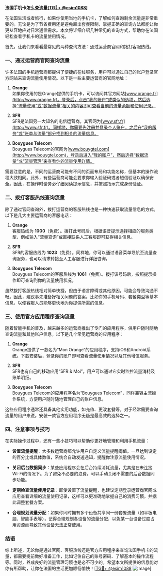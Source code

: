 **法国手机卡怎么查流量[[TG💪+ @esim1088](https://t.me/s/esim1088)]**

在法国生活或者旅行，如果你使用当地的手机卡，了解如何查询剩余流量是非常重要的。无论是为了节省费用还是避免超出套餐限制，掌握正确的查询方法都能让你更从容地应对日常通信需求。本文将详细介绍几种常见的查询方式，帮助你在法国轻松查看手机卡的流量使用情况。

首先，让我们来看看最常见的两种查询方法：通过运营商官网和拨打客服热线。

### 一、通过运营商官网查询流量

许多法国的手机运营商都提供了便捷的在线服务，用户可以通过自己的账户登录官方网站来查询流量使用情况。以下是一些主要运营商的官网地址：

1. **Orange**  
   如果你使用的是Orange提供的手机卡，可以访问其官方网站[www.orange.fr](http://www.orange.fr)。登录后，点击“我的账户”或类似的选项，然后选择“流量使用”或“数据流量”相关的内容即可查看当前的流量余额和使用记录。

2. **SFR**  
   SFR是法国另一大知名的电信运营商，其官网为[www.sfr.fr](http://www.sfr.fr)。同样地，你需要先注册并登录个人账户，之后在“我的服务”或“账单与流量”部分找到相关的流量信息。

3. **Bouygues Telecom**  
   Bouygues Telecom的官网为[www.bouygtel.com](http://www.bouygtel.com)，登录后进入“我的账户”，然后选择“数据流量”或“流量管理”来查看你的流量使用详情。

需要注意的是，不同的运营商可能有不同的页面布局和功能名称，但基本的操作流程大致相同。此外，有些运营商可能会要求你输入验证码或者短信验证以确保安全。因此，在操作时请务必仔细阅读提示信息，并按照指示完成身份验证。

### 二、拨打客服热线查询流量

除了通过官网查询外，拨打运营商的客服热线也是一种快速获取流量信息的方式。以下是几大主要运营商的客服电话：

1. **Orange**  
   客服热线为 **1000**（免费）。拨打此号码后，根据语音提示选择相应的服务类型，例如输入“流量查询”或直接联系人工客服即可获得相关信息。

2. **SFR**  
   SFR的客服热线为 **1023**（免费）。同样地，你可以通过语音菜单导航至流量查询服务，也可以请求转接至人工客服进行详细咨询。

3. **Bouygues Telecom**  
   Bouygues Telecom的客服热线为 **1061**（免费）。拨打该号码后，按照提示操作即可查询到你的流量使用状况。

虽然拨打客服热线相对简单快捷，但由于语言障碍或其他原因，可能会导致沟通不畅。因此，建议事先准备好相关问题的答案，比如你的手机号码、套餐类型等基本信息，以便客服人员能够更快地为你提供所需的信息。

### 三、使用官方应用程序查询流量

随着智能手机的普及，越来越多的运营商推出了专门的应用程序，供用户随时随地查询流量和其他账户信息。以下是几个常见运营商的应用程序：

1. **Orange**  
   Orange提供了一款名为“Mon Orange”的应用程序，支持iOS和Android系统。下载安装后，登录你的账户即可查看流量使用情况以及其他增值服务。

2. **SFR**  
   SFR也有自己的移动应用“SFR & Moi”，用户可以通过它实时监控流量消耗及账单明细。

3. **Bouygues Telecom**  
   Bouygues Telecom的应用程序名为“Bouygues Telecom”，同样兼容主流操作系统，方便用户随时随地管理自己的账户信息。

这些应用程序通常还具备其他实用功能，如充值、更改套餐等。对于经常需要查询流量的用户来说，安装一款官方应用程序无疑是最高效的选择之一。

### 四、注意事项与技巧

在实际操作过程中，还有一些小技巧可以帮助你更好地管理和利用手机流量：

- **设置流量提醒**：大多数运营商都允许用户自定义流量提醒阈值。一旦达到设定的百分比或具体数值，系统会自动发送通知，提醒你注意流量使用情况。
  
- **关闭后台数据同步**：某些应用程序会在后台持续消耗流量，尤其是在未连接Wi-Fi的情况下。为了避免不必要的浪费，可以手动关闭不需要的后台数据同步功能。

- **定期检查流量使用记录**：即使设置了流量提醒，也建议定期登录运营商官网或应用查看详细的流量使用记录，这样可以更准确地掌握自己的消费习惯，并据此调整套餐方案。

- **合理规划流量分配**：如果你同时拥有多个设备共享同一份套餐流量（如平板电脑、智能手表等），记得合理规划各设备的流量分配，以免某一台设备过度占用资源而导致其他设备无法正常使用。

### 结语

综上所述，无论你是通过官网、客服热线还是官方应用程序来查询法国手机卡的流量，都需要提前做好准备工作，比如记住自己的账号密码、了解基本的操作流程等。同时，养成良好的流量管理习惯也是必不可少的。希望本文所提供的信息能对你有所帮助，让你在法国的生活更加顺畅愉快！[[TG💪+ @esim1088](https://t.me/s/esim1088) ![Image](https://i.postimg.cc/4NQfJmqS/Snipaste-2025-05-13-00-14-12.png)]